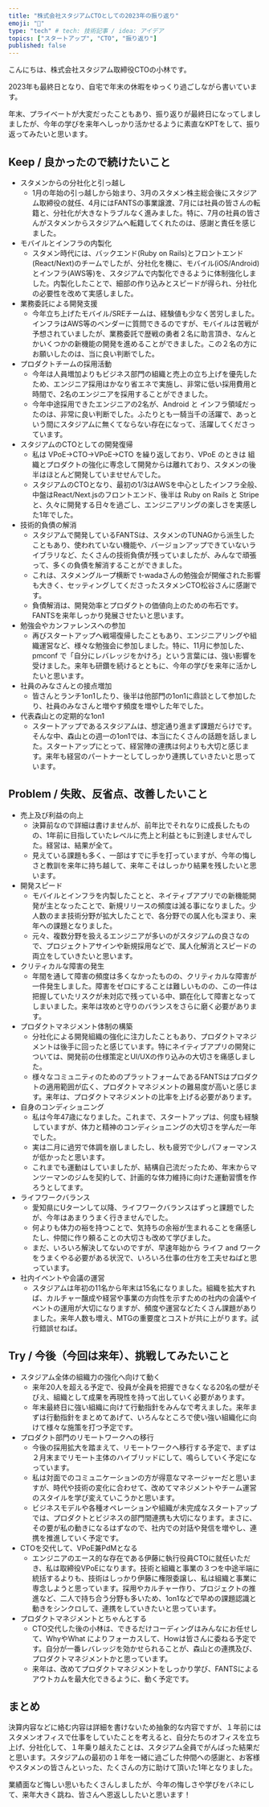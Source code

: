 ```yaml
---
title: "株式会社スタジアムCTOとしての2023年の振り返り"
emoji: "📝"
type: "tech" # tech: 技術記事 / idea: アイデア
topics: ["スタートアップ", "CTO", "振り返り"]
published: false
---
```


こんにちは、株式会社スタジアム取締役CTOの小林です。

2023年も最終日となり、自宅で年末の休暇をゆっくり過ごしながら書いています。

年末、プライベートが大変だったこともあり、振り返りが最終日になってしましましたが、今年の学びを来年へしっかり活かせるように素直なKPTをして、振り返ってみたいと思います。

## Keep / 良かったので続けたいこと

- スタメンからの分社化と引っ越し
  - 1月の年始の引っ越しから始まり、3月のスタメン株主総会後にスタジアム取締役の就任、4月にはFANTSの事業譲渡、7月には社員の皆さんの転籍と、分社化が大きなトラブルなく進みました。特に、7月の社員の皆さんがスタメンからスタジアムへ転籍してくれたのは、感謝と責任を感じました。
- モバイルとインフラの内製化
  - スタメン時代には、バックエンド(Ruby on Rails)とフロントエンド(React/Next)のチームでしたが、分社化を機に、モバイル(iOS/Android)とインフラ(AWS等)を、スタジアムで内製化できるように体制強化しました。内製化したことで、細部の作り込みとスピードが得られ、分社化の必要性を改めて実感しました。
- 業務委託による開発支援
  - 今年立ち上げたモバイル/SREチームは、経験値も少なく苦労しました。インフラはAWS等のベンダーに質問できるのですが、モバイルは苦戦が予想されていましたが、業務委託で歴戦の勇者２名に助言頂き、なんとかいくつかの新機能の開発を進めることができました。この２名の方にお願いしたのは、当に良い判断でした。
- プロダクトチームの採用活動
  - 今年は人員増加よりもビジネス部門の組織と売上の立ち上げを優先したため、エンジニア採用はかなり省エネで実施し、非常に低い採用費用と時間で、2名のエンジニアを採用することができました。
  - 今年中途採用できたエンジニアの2名が、Android と インフラ領域だったのは、非常に良い判断でした。ふたりとも一騎当千の活躍で、あっという間にスタジアムに無くてならない存在になって、活躍してくださっています。
- スタジアムのCTOとしての開発復帰
  - 私は VPoE→CTO→VPoE→CTO を繰り返しており、VPoE のときは 組織とプロダクトの強化に専念して開発からは離れており、スタメンの後半はほとんど開発していませせんでした。
  - スタジアムのCTOとなり、最初の1/3はAWSを中心としたインフラ全般、中盤はReact/Next.jsのフロントエンド、後半は Ruby on Rails と Stripe と、久々に開発する日々を過ごし、エンジニアリングの楽しさを実感した1年でした。
- 技術的負債の解消
  - スタジアムで開発しているFANTSは、スタメンのTUNAGから派生したこともあり、使われていない機能や、バージョンアップできていないライブラリなど、たくさんの技術負債が残っていましたが、みんなで頑張って、多くの負債を解消することができました。
  - これは、スタメングループ横断で t-wadaさんの勉強会が開催された影響も大きく、セッティングしてくださったスタメンCTO松谷さんに感謝です。
  - 負債解消は、開発効率とプロダクトの価値向上のための布石です。FANTSを来年しっかり発展させたいと思います。
- 勉強会やカンファレンスへの参加
  - 再びスタートアップへ戦場復帰したこともあり、エンジニアリングや組織運営など、様々な勉強会に参加しました。特に、11月に参加した、pmconf で「自分にレバレッジをかけろ」という言葉には、強い影響を受けました。来年も研鑽を続けるとともに、今年の学びを来年に活かしたいと思います。
- 社員のみなさんとの接点増加
  - 皆さんとランチ1on1したり、後半は他部門の1on1に鼎談として参加したり、社員のみなさんと増やす頻度を増やした年でした。
- 代表森山との定期的な1on1
  - スタートアップであるスタジアムは、想定通り進まず課題だらけです。そんな中、森山との週一の1on1では、本当にたくさんの話題を話しました。スタートアップにとって、経営陣の連携は何よりも大切と感じます。来年も経営のパートナーとしてしっかり連携していきたいと思っています。

## Problem / 失敗、反省点、改善したいこと

- 売上及び利益の向上
  - 決算前なので詳細は書けませんが、前年比でそれなりに成長したものの、1年前に目指していたレベルに売上と利益ともに到達しませんでした。経営は、結果が全て。
  - 見えている課題も多く、一部はすでに手を打っていますが、今年の悔しさと教訓を来年に持ち越して、来年こそはしっかり結果を残したいと思います。
- 開発スピード
  - モバイルとインフラを内製したことと、ネイティブアプリでの新機能開発が主となったことで、新規リリースの頻度は減る事になりました。少人数のまま技術分野が拡大したことで、各分野での属人化も深まり、来年への課題となりました。
  - 元々、複数分野を扱えるエンジニアが多いのがスタジアムの良さなので、プロジェクトアサインや新規採用などで、属人化解消とスピードの両立をしていきたいと思います。
- クリティカルな障害の発生
  - 年間を通して障害の頻度は多くなかったものの、クリティカルな障害が一件発生しました。障害をゼロにすることは難しいものの、この一件は把握していたリスクが未対応で残っている中、顕在化して障害となってしまいました。来年は攻めと守りのバランスをさらに磨く必要があります。
- プロダクトマネジメント体制の構築
  - 分社化による開発組織の強化に注力したこともあり、プロダクトマネジメントは後手に回ったと感じています。特にネイティブアプリの開発については、開発前の仕様策定とUI/UXの作り込みの大切さを痛感しました。
  - 様々なコミュニティのためのプラットフォームであるFANTSはプロダクトの適用範囲が広く、プロダクトマネジメントの難易度が高いと感じます。来年は、プロダクトマネジメントの比率を上げる必要があります。
- 自身のコンディショニング
  - 私は今年47歳になりました。これまで、スタートアップは、何度も経験していますが、体力と精神のコンディショニングの大切さを学んだ一年でした。
  - 実は二月に過労で体調を崩しましたし、秋も疲労で少しパフォーマンスが低かったと思います。
  - これまでも運動はしていましたが、結構自己流だったため、年末からマンツーマンのジムを契約して、計画的な体力維持に向けた運動習慣を作ろうとしてます。
- ライフワークバランス
   - 愛知県にUターンして以降、ライフワークバランスはずっと課題でしたが、今年はあまりうまく行きませんでした。
   - 何よりも体力の裕を持つことで、気持ちの余裕が生まれることを痛感したし、仲間に作り頼ることの大切さも改めて学びました。
   - まだ、いろいろ解決してないのですが、早速年始から ライフ and ワーク をうまくやる必要がある状況で、いろいろ仕事の仕方を工夫せねばと思っています。
- 社内イベントや会議の運営
   - スタジアムは年初の11名から年末は15名になりました。組織を拡大すれば、カルチャー醸成や経営や事業の方向性を示すための社内の会議やイベントの運用が大切になりますが、頻度や運営などたくさん課題がありました。来年人数も増え、MTGの重要度とコストが共に上がります。試行錯誤せねば。

## Try / 今後（今回は来年）、挑戦してみたいこと

- スタジアム全体の組織力の強化へ向けて動く
  - 来年20人を超える予定で、役員が全員を把握できなくなる20名の壁がそびえ、組織として成果を再現性を持って出していく必要があります。
  - 年末最終日に強い組織に向けて行動指針をみんなで考えました。来年まずは行動指針をまとめてあげて、いろんなところで使い強い組織化に向けて様々な施策を打つ予定です。
- プロダクト部門のリモートワークへの移行
  - 今後の採用拡大を踏まえて、リモートワークへ移行する予定で、まずは２月末までリモート主体のハイブリッドにして、鳴らしていく予定になっています。
  - 私は対面でのコミュニケーションの方が得意なマネージャーだと思いますが、時代や技術の変化に合わせて、改めてマネジメントやチーム運営のスタイルを学び変えていこうかと思います。
  - ビジネスモデルや各種オペレーションや組織が未完成なスタートアップでは、プロダクトとビジネスの部門間連携も大切になります。まさに、その要が私の動きになるはずなので、社内での対話や発信を増やし、連携を推進していく予定です。
- CTOを交代して、VPoE兼PdMとなる
  - エンジニアのエース的な存在である伊藤に執行役員CTOに就任いただき、私は取締役VPoEになります。技術と組織と事業の３つを中途半端に統括するよりも、技術はしっかり伊藤に権限委譲し、私は組織と事業に専念しようと思っています。採用やカルチャー作り、プロジェクトの推進など、二人で持ち合う分野も多いため、1on1などで早めの課題認識と動きをシンクロして、連携をしていきたいと思っています。
- プロダクトマネジメントとちゃんとする
  - CTO交代した後の小林は、できるだけコーディングはみんなにお任せして、WhyやWhat によりフォーカスして、Howは皆さんに委ねる予定です。自分が一番レバレッジを効かせられることが、森山との連携及び、プロダクトマネジメントかと思っています。
  - 来年は、改めてプロダクトマネジメントをしっかり学び、FANTSによるアウトカムを最大化できるように、動く予定です。


## まとめ

決算内容などに絡む内容は詳細を書けないため抽象的な内容ですが、１年前にはスタメンオフィスで仕事をしていたことを考えると、自分たちのオフィスを立ち上げ、分社化して、１年乗り越えたことは、スタジアム全員でがんばった結果だと思います。スタジアムの最初の１年を一緒に過ごした仲間への感謝と、お客様やスタメンの皆さんといった、たくさんの方に助けて頂いた1年となりました。

業績面など悔しい思いもたくさんしましたが、今年の悔しさや学びをバネにして、来年大きく跳ね、皆さんへ恩返ししたいと思います！

